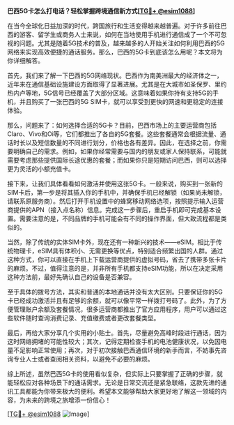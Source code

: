 **巴西5G卡怎么打电话？轻松掌握跨境通信新方式[[TG💪+ @esim1088](https://t.me/s/esim1088)]**

在当今全球化日益加深的时代，跨国旅行和生活变得越来越普遍。对于许多前往巴西的游客、留学生或商务人士来说，如何在当地使用手机进行通信成了一个不可忽视的问题。尤其是随着5G技术的普及，越来越多的人开始关注如何利用巴西的5G网络来实现高效便捷的通话服务。那么，巴西的5G卡到底该怎么用呢？本文将为你详细解答。

首先，我们来了解一下巴西的5G网络现状。巴西作为南美洲最大的经济体之一，近年来在通信基础设施建设方面取得了显著进展。尤其是在大城市如圣保罗、里约热内卢等地，5G信号已经覆盖了大部分区域。这意味着如果你持有支持5G的手机，并且购买了一张巴西的5G SIM卡，就可以享受到更快的网速和更稳定的连接体验。

那么，问题来了：如何选择合适的5G卡？目前，巴西市场上的主要运营商包括Claro、Vivo和Oi等，它们都推出了各自的5G套餐。这些套餐通常会根据流量、通话时长以及短信数量的不同进行划分，价格也各有差异。因此，在选择之前，你需要明确自己的需求。例如，如果你经常需要与国内的朋友或家人保持联系，可能就需要考虑那些提供国际长途优惠的套餐；而如果你只是短期访问巴西，则可以选择更为灵活的小额充值卡。

接下来，让我们具体看看如何激活并使用这张5G卡。一般来说，购买到一张新的SIM卡后，第一步是将其插入你的手机中，并确保手机已经解锁（如果尚未解锁，请联系原服务商）。然后打开手机设置中的蜂窝移动网络选项，按照提示输入运营商提供的APN（接入点名称）信息。完成这一步骤后，重启手机即可完成基本设置。需要注意的是，不同品牌的手机可能会有不同的操作界面，但大致流程都是类似的。

当然，除了传统的实体SIM卡外，现在还有一种新兴的技术——eSIM。相比于传统物理卡，eSIM具有体积小、无需更换等优点，特别适合频繁出国的人群。通过这种方式，你可以直接在手机上下载运营商提供的虚拟号码，省去了携带多张卡片的麻烦。不过，值得注意的是，并非所有手机都支持eSIM功能，所以在决定采用这种方法前，最好先确认自己的设备是否兼容。

至于具体的拨号方法，其实和普通的本地通话并没有太大区别。只要保证你的5G卡已经成功激活并且有足够的余额，就可以像平常一样拨打号码了。此外，为了方便管理账户余额及套餐情况，很多运营商都推出了官方应用程序，用户可以通过这些软件随时查询消费记录、充值缴费或者更改套餐类型。

最后，再给大家分享几个实用的小贴士。首先，尽量避免高峰时段进行通话，因为这时网络拥堵的可能性较大；其次，记得定期检查手机的电池健康状况，以免因电量不足影响正常使用；再次，对于初次接触巴西通信环境的新手而言，不妨事先咨询专业人士或者查阅相关资料，以避免不必要的麻烦。

综上所述，虽然巴西5G卡的使用看似复杂，但实际上只要掌握了正确的步骤，就能轻松应对各种场景下的通话需求。无论是日常交流还是紧急联络，这款先进的通讯工具都能为你带来极大的便利。希望本文能够帮助大家更好地了解这一领域的内容，为未来的跨境之旅增添一份信心！

[[TG💪+ @esim1088](https://t.me/s/esim1088) ![Image](https://i.postimg.cc/4NQfJmqS/Snipaste-2025-05-13-00-14-12.png)]